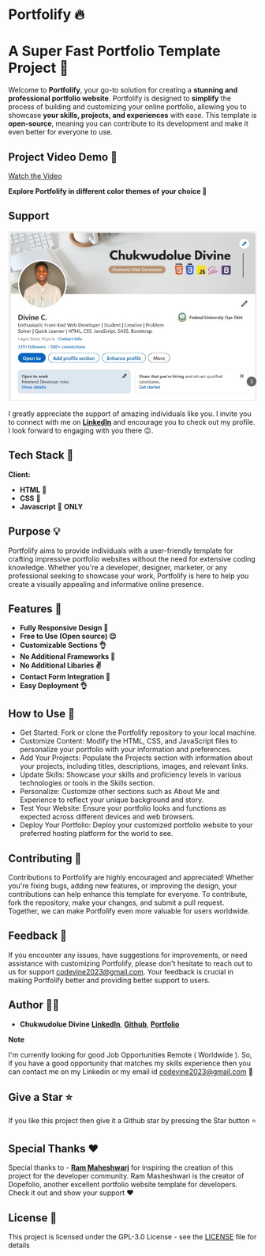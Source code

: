
# Portfolify 🔥

# A Super Fast Portfolio Template Project 🚀

Welcome to **Portfolify**, your go-to solution for creating a **stunning and professional portfolio website**. Portfolify is designed to **simplify** the process of building and customizing your online portfolio, allowing you to showcase **your skills, projects, and experiences** with ease. This template is **open-source**, meaning you can contribute to its development and make it even better for everyone to use.



## Project Video Demo 🔗

[Watch the Video](https://github.com/user-attachments/assets/e8a767db-a224-41f9-b416-5e48bdb547c1)

**Explore Portfolify in different color themes of your choice 🤗**

## Support 
![IMAGE](IMAGES/support-image.jpg)

I greatly appreciate the support of amazing individuals like you. I invite you to connect with me on [**LinkedIn**](https://www.linkedin.com/in/cdc-codevine) and encourage you to check out my profile. I look forward to engaging with you there 😌.


## Tech Stack 🔧

**Client:** 
- **HTML** 🚀
- **CSS** 🚀
- **Javascript** 🚀
 **ONLY** 




## Purpose 💡

Portfolify aims to provide individuals with a user-friendly template for crafting impressive portfolio websites without the need for extensive coding knowledge. Whether you're a developer, designer, marketer, or any professional seeking to showcase your work, Portfolify is here to help you create a visually appealing and informative online presence.

## Features 🔗

- **Fully Responsive Design 🤙**
- **Free to Use (Open source) 😉**
- **Customizable Sections 👌**
- **No Additional Frameworks 🤘**
- **No Additional Libaries ✌**
- **Contact Form Integration 💪**
- **Easy Deployment 👌**

## How to Use 📑

- Get Started: Fork or clone the Portfolify repository to your local machine.
- Customize Content: Modify the HTML, CSS, and JavaScript files to personalize your portfolio with your information and preferences.
- Add Your Projects: Populate the Projects section with information about your projects, including titles, descriptions, images, and relevant links.
- Update Skills: Showcase your skills and proficiency levels in various technologies or tools in the Skills section.
- Personalize: Customize other sections such as About Me and Experience to reflect your unique background and story.
- Test Your Website: Ensure your portfolio looks and functions as expected across different devices and web browsers.
- Deploy Your Portfolio: Deploy your customized portfolio website to your preferred hosting platform for the world to see.

## Contributing 🛒

Contributions to Portfolify are highly encouraged and appreciated! Whether you're fixing bugs, adding new features, or improving the design, your contributions can help enhance this template for everyone. To contribute, fork the repository, make your changes, and submit a pull request. Together, we can make Portfolify even more valuable for users worldwide.



## Feedback 🔎

If you encounter any issues, have suggestions for improvements, or need assistance with customizing Portfolify, please don't hesitate to  reach out to us for support codevine2023@gmail.com. Your feedback is crucial in making Portfolify better and providing better support to users.

## Author 👨‍💻

- **Chukwudolue Divine** [**LinkedIn**](https://www.linkedin.com/in/cdc-codevine), [**Github**](https://github.com/CodeVineDev), [**Portfolio**](https://codevine.vercel.app/)

**Note**

I'm currently looking for good Job Opportunities Remote ( Worldwide ). So, if you have a good opportunity that matches my skills experience then you can contact me on my Linkedin or my email id codevine2023@gmail.com 🙌

## Give a Star ⭐

If you like this project then give it a Github star by pressing the Star button ⭐

## Special Thanks ❤

Special thanks to - [**Ram Maheshwari**](https://www.rammaheshwari.com) for inspiring the creation of this project for the developer community. Ram Masheshwari is the creator of Dopefolio, another excellent portfolio website template for developers. Check it out and show your support ❤️ 

 ## License 📜
This project is licensed under the GPL-3.0 License - see the [LICENSE](/LICENSE) file for details